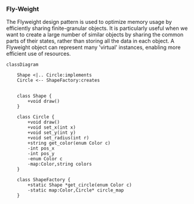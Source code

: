 ### Fly-Weight

The Flyweight design pattern is used to optimize memory usage by efficiently sharing finite-granular objects. It is particularly useful when we want to create a large number of similar objects by sharing the common parts of their states, rather than storing all the data in each object. A Flyweight object can represent many 'virtual' instances, enabling more efficient use of resources.

```mermaid
classDiagram
	
	Shape <|.. Circle:implements
	Circle <-- ShapeFactory:creates
	
	
	class Shape {
		+void draw()
	}
	
	class Circle {
		+void draw()
		+void set_x(int x)
		+void set_y(int y)
		+void set_radius(int r)
		+string get_color(enum Color c)
		-int pos_x
		-int pos_y
		-enum Color c
		-map:Color,string colors
	}
	
	class ShapeFactory {
		+static Shape *get_circle(enum Color c)
		-static map:Color,Circle* circle_map
	}
	
```

